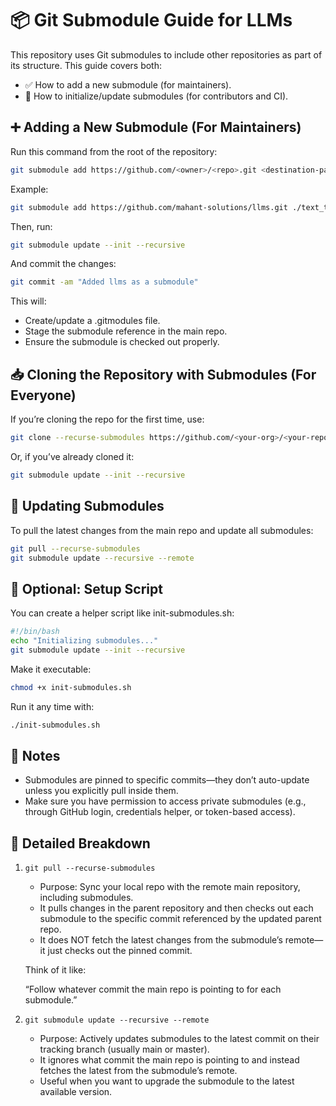 # 📦 Git Submodule Guide for LLMs

This repository uses Git submodules to include other repositories as part of its structure. This guide covers both:

- ✅ How to add a new submodule (for maintainers).
- 🔄 How to initialize/update submodules (for contributors and CI).

## ➕ Adding a New Submodule (For Maintainers)

Run this command from the root of the repository:

```bash
git submodule add https://github.com/<owner>/<repo>.git <destination-path>
```

Example:

```bash
git submodule add https://github.com/mahant-solutions/llms.git ./text_to_sql/llms
```

Then, run:

```bash
git submodule update --init --recursive
```

And commit the changes:

```bash
git commit -am "Added llms as a submodule"
```

This will:

- Create/update a .gitmodules file.
- Stage the submodule reference in the main repo.
- Ensure the submodule is checked out properly.

## 📥 Cloning the Repository with Submodules (For Everyone)

If you’re cloning the repo for the first time, use:

```bash
git clone --recurse-submodules https://github.com/<your-org>/<your-repo>.git
```

Or, if you’ve already cloned it:

```bash
git submodule update --init --recursive
```

## 🔄 Updating Submodules

To pull the latest changes from the main repo and update all submodules:

```bash
git pull --recurse-submodules
git submodule update --recursive --remote
```

## 🧪 Optional: Setup Script

You can create a helper script like init-submodules.sh:

```bash
#!/bin/bash
echo "Initializing submodules..."
git submodule update --init --recursive
```

Make it executable:

```bash
chmod +x init-submodules.sh
```

Run it any time with:

```bash
./init-submodules.sh
```

## 📄 Notes

- Submodules are pinned to specific commits—they don’t auto-update unless you explicitly pull inside them.
- Make sure you have permission to access private submodules (e.g., through GitHub login, credentials helper, or token-based access).

## 🧵 Detailed Breakdown

1. `git pull --recurse-submodules`
   - Purpose: Sync your local repo with the remote main repository, including submodules.
   - It pulls changes in the parent repository and then checks out each submodule to the specific commit referenced by the updated parent repo.
   - It does NOT fetch the latest changes from the submodule’s remote—it just checks out the pinned commit.

   Think of it like:

   “Follow whatever commit the main repo is pointing to for each submodule.”

2. `git submodule update --recursive --remote`
   - Purpose: Actively updates submodules to the latest commit on their tracking branch (usually main or master).
   - It ignores what commit the main repo is pointing to and instead fetches the latest from the submodule’s remote.
   - Useful when you want to upgrade the submodule to the latest available version.
